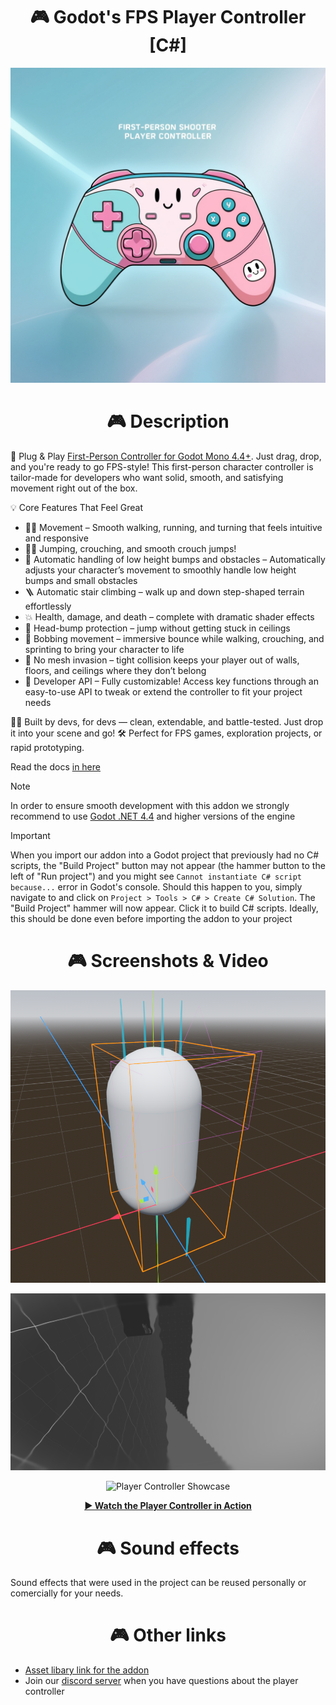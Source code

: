 <h1 align="center">
  🎮 Godot's FPS Player Controller [C#]</h1> <p align="center"> </p>

<p align="center"> <img src="/media/player-controller-logo.png" alt="Player Controller Logo" width="550"/> </p> <h1 align="center">
  🎮 Description</h1> <p align="center">

🚀 Plug & Play [First-Person Controller for Godot Mono 4.4+](https://godotengine.org/asset-library/asset/4020).
Just drag, drop, and you're ready to go FPS-style! This first-person character controller is tailor-made for developers who want solid, smooth, and satisfying movement right out of the box.

💡 Core Features That Feel Great

* 🏃‍♂️ Movement – Smooth walking, running, and turning that feels intuitive and responsive
* 🧍‍♂️ Jumping, crouching, and smooth crouch jumps!
* 🔧 Automatic handling of low height bumps and obstacles – Automatically adjusts your character’s movement to smoothly handle low height bumps and small obstacles
* 🪜 Automatic stair climbing – walk up and down step-shaped terrain effortlessly
* 💥 Health, damage, and death – complete with dramatic shader effects
* 🤸 Head-bump protection – jump without getting stuck in ceilings
* 🎢 Bobbing movement – immersive bounce while walking, crouching, and sprinting to bring your character to life
* 🚫 No mesh invasion – tight collision keeps your player out of walls, floors, and ceilings where they don’t belong
* 🔧 Developer API – Fully customizable! Access key functions through an easy-to-use API to tweak or extend the controller to fit your project needs  

👨‍💻 Built by devs, for devs — clean, extendable, and battle-tested. Just drop it into your scene and go! 🛠️
Perfect for FPS games, exploration projects, or rapid prototyping.  

Read the docs [in here](https://polarbears-studio.github.io/player-controller/)

> [!NOTE]  
> In order to ensure smooth development with this addon we strongly recommend to use [Godot .NET 4.4](https://godotengine.org/download/archive/) and higher versions of the engine

> [!IMPORTANT]
> When you import our addon into a Godot project that previously had no C# scripts, the "Build Project" button may not appear (the hammer button to the left of "Run project") and you might see `Cannot instantiate C# script because...` error in Godot's console. Should this happen to you, simply navigate to and click on `Project > Tools > C# > Create C# Solution`. The "Build Project" hammer will now appear. Click it to build C# scripts. Ideally, this should be done even before importing the addon to your project

<h1 align="center">
  🎮 Screenshots & Video </h1> <p align="center">

  <p align="center"> <img src="/media/player-controller-scene.png" alt="Player Controller Logo" width="550"/> </p>
    
<p align="center"> <img src="/media/demo-death.png" alt="Player Controller Logo" width="550"/> </p>


<p align="center">  <img src="https://img.youtube.com/vi/JhfxxH4JjJk/maxresdefault.jpg" alt="Player Controller Showcase" width="550"/></p> <p align="center"> 
  
</p> <p align="center"> <a href="https://youtu.be/JhfxxH4JjJk" target="_blank"><strong>▶ Watch the Player Controller in Action</strong></a> </p>

<h1 align="center">
  🎮 Sound effects </h1> <p align="center">

Sound effects that were used in the project can be reused personally or comercially for your needs.

<h1 align="center">
  🎮 Other links </h1> <p align="center">

* [Asset libary link for the addon](https://godotengine.org/asset-library/asset/4020)
* Join our [discord server](https://discord.gg/GfD3wN7vZb) when you have questions about the player controller
